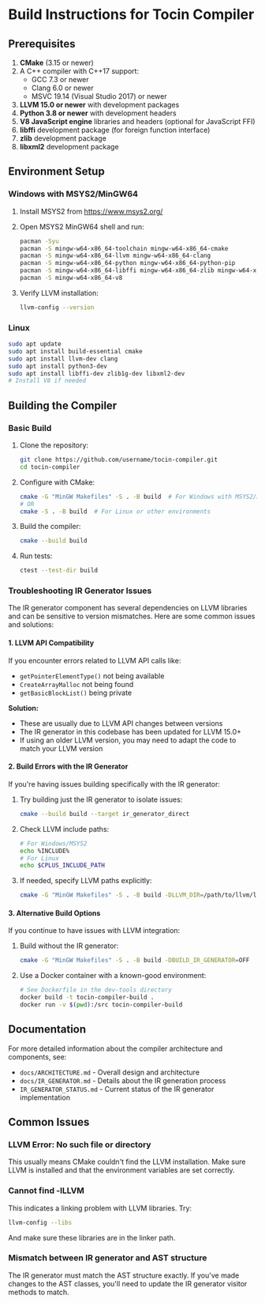 # Build Instructions for Tocin Compiler

## Prerequisites

1. **CMake** (3.15 or newer)
2. A C++ compiler with C++17 support:
   - GCC 7.3 or newer
   - Clang 6.0 or newer
   - MSVC 19.14 (Visual Studio 2017) or newer
3. **LLVM 15.0 or newer** with development packages
4. **Python 3.8 or newer** with development headers
5. **V8 JavaScript engine** libraries and headers (optional for JavaScript FFI)
6. **libffi** development package (for foreign function interface)
7. **zlib** development package
8. **libxml2** development package

## Environment Setup

### Windows with MSYS2/MinGW64

1. Install MSYS2 from https://www.msys2.org/
2. Open MSYS2 MinGW64 shell and run:
   ```bash
   pacman -Syu
   pacman -S mingw-w64-x86_64-toolchain mingw-w64-x86_64-cmake
   pacman -S mingw-w64-x86_64-llvm mingw-w64-x86_64-clang
   pacman -S mingw-w64-x86_64-python mingw-w64-x86_64-python-pip
   pacman -S mingw-w64-x86_64-libffi mingw-w64-x86_64-zlib mingw-w64-x86_64-libxml2
   pacman -S mingw-w64-x86_64-v8
   ```

3. Verify LLVM installation:
   ```bash
   llvm-config --version
   ```

### Linux

```bash
sudo apt update
sudo apt install build-essential cmake
sudo apt install llvm-dev clang
sudo apt install python3-dev
sudo apt install libffi-dev zlib1g-dev libxml2-dev
# Install V8 if needed
```

## Building the Compiler

### Basic Build

1. Clone the repository:
   ```bash
   git clone https://github.com/username/tocin-compiler.git
   cd tocin-compiler
   ```

2. Configure with CMake:
   ```bash
   cmake -G "MinGW Makefiles" -S . -B build  # For Windows with MSYS2/MinGW
   # OR
   cmake -S . -B build  # For Linux or other environments
   ```

3. Build the compiler:
   ```bash
   cmake --build build
   ```

4. Run tests:
   ```bash
   ctest --test-dir build
   ```

### Troubleshooting IR Generator Issues

The IR generator component has several dependencies on LLVM libraries and can be sensitive to version mismatches. Here are some common issues and solutions:

#### 1. LLVM API Compatibility

If you encounter errors related to LLVM API calls like:
- `getPointerElementType()` not being available
- `CreateArrayMalloc` not being found
- `getBasicBlockList()` being private

**Solution:**
- These are usually due to LLVM API changes between versions
- The IR generator in this codebase has been updated for LLVM 15.0+
- If using an older LLVM version, you may need to adapt the code to match your LLVM version

#### 2. Build Errors with the IR Generator

If you're having issues building specifically with the IR generator:

1. Try building just the IR generator to isolate issues:
   ```bash
   cmake --build build --target ir_generator_direct
   ```

2. Check LLVM include paths:
   ```bash
   # For Windows/MSYS2
   echo %INCLUDE%
   # For Linux
   echo $CPLUS_INCLUDE_PATH
   ```

3. If needed, specify LLVM paths explicitly:
   ```bash
   cmake -G "MinGW Makefiles" -S . -B build -DLLVM_DIR=/path/to/llvm/lib/cmake/llvm
   ```

#### 3. Alternative Build Options

If you continue to have issues with LLVM integration:

1. Build without the IR generator:
   ```bash
   cmake -G "MinGW Makefiles" -S . -B build -DBUILD_IR_GENERATOR=OFF
   ```

2. Use a Docker container with a known-good environment:
   ```bash
   # See Dockerfile in the dev-tools directory
   docker build -t tocin-compiler-build .
   docker run -v $(pwd):/src tocin-compiler-build
   ```

## Documentation

For more detailed information about the compiler architecture and components, see:

- `docs/ARCHITECTURE.md` - Overall design and architecture
- `docs/IR_GENERATOR.md` - Details about the IR generation process
- `IR_GENERATOR_STATUS.md` - Current status of the IR generator implementation

## Common Issues

### LLVM Error: No such file or directory

This usually means CMake couldn't find the LLVM installation. Make sure LLVM is installed and that the environment variables are set correctly.

### Cannot find -lLLVM

This indicates a linking problem with LLVM libraries. Try:
```bash
llvm-config --libs
```
And make sure these libraries are in the linker path.

### Mismatch between IR generator and AST structure

The IR generator must match the AST structure exactly. If you've made changes to the AST classes, you'll need to update the IR generator visitor methods to match.
